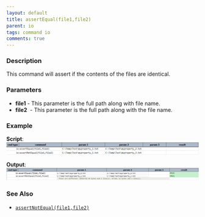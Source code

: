 ```yaml
---
layout: default
title: assertEqual(file1,file2)
parent: io
tags: command io
comments: true
---
```



### Description
This command will assert if the contents of the files are identical.


### Parameters
- **file1** - This parameter is the full path along with file name.
- **file2**  - This parameter is the full path along with the file name.


### Example
**Script**:<br/>
![script](image/assertEqual_01.png)

**Output**:<br/>
![output](image/assertEqual_02.png)


### See Also
- [`assertNotEqual(file1,file2)`](assertNotEqual(file1,file2))
